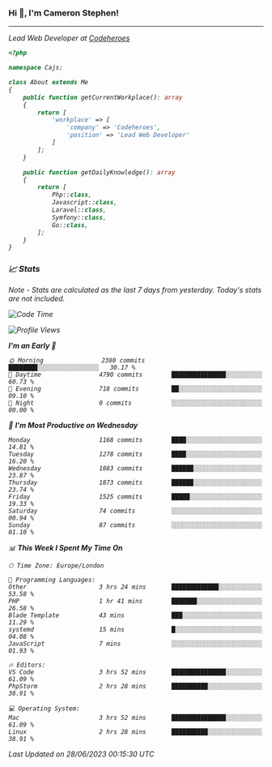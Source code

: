 ### Hi 👋, I'm Cameron Stephen!
<hr>
<p><em>Lead Web Developer at <a href="https://codeheroes.co.uk">Codeheroes</a></p>


```php
<?php

namespace Cajs;

class About extends Me
{
    public function getCurrentWorkplace(): array
    {
        return [
            'workplace' => [
                'company' => 'Codeheroes',
                'position' => 'Lead Web Developer'
            ]
        ];
    }

    public function getDailyKnowledge(): array
    {
        return [
            Php::class,
            Javascript::class,
            Laravel::class,
            Symfony::class,
            Go::class,
        ];
    }
}
```

### 📈 Stats
<p><em>Note - Stats are calculated as the last 7 days from yesterday. Today's stats are not included.</em></p>


<!--START_SECTION:waka-->
![Code Time](http://img.shields.io/badge/Code%20Time-3%2C415%20hrs%2043%20mins-blue)

![Profile Views](http://img.shields.io/badge/Profile%20Views-0-blue)

**I'm an Early 🐤** 

```text
🌞 Morning                2380 commits        ████████░░░░░░░░░░░░░░░░░   30.17 % 
🌆 Daytime                4790 commits        ███████████████░░░░░░░░░░   60.73 % 
🌃 Evening                718 commits         ██░░░░░░░░░░░░░░░░░░░░░░░   09.10 % 
🌙 Night                  0 commits           ░░░░░░░░░░░░░░░░░░░░░░░░░   00.00 % 
```
📅 **I'm Most Productive on Wednesday** 

```text
Monday                   1168 commits        ████░░░░░░░░░░░░░░░░░░░░░   14.81 % 
Tuesday                  1278 commits        ████░░░░░░░░░░░░░░░░░░░░░   16.20 % 
Wednesday                1883 commits        ██████░░░░░░░░░░░░░░░░░░░   23.87 % 
Thursday                 1873 commits        ██████░░░░░░░░░░░░░░░░░░░   23.74 % 
Friday                   1525 commits        █████░░░░░░░░░░░░░░░░░░░░   19.33 % 
Saturday                 74 commits          ░░░░░░░░░░░░░░░░░░░░░░░░░   00.94 % 
Sunday                   87 commits          ░░░░░░░░░░░░░░░░░░░░░░░░░   01.10 % 
```


📊 **This Week I Spent My Time On** 

```text
🕑︎ Time Zone: Europe/London

💬 Programming Languages: 
Other                    3 hrs 24 mins       █████████████░░░░░░░░░░░░   53.58 % 
PHP                      1 hr 41 mins        ███████░░░░░░░░░░░░░░░░░░   26.58 % 
Blade Template           43 mins             ███░░░░░░░░░░░░░░░░░░░░░░   11.29 % 
systemd                  15 mins             █░░░░░░░░░░░░░░░░░░░░░░░░   04.08 % 
JavaScript               7 mins              ░░░░░░░░░░░░░░░░░░░░░░░░░   01.93 % 

🔥 Editors: 
VS Code                  3 hrs 52 mins       ███████████████░░░░░░░░░░   61.09 % 
PhpStorm                 2 hrs 28 mins       ██████████░░░░░░░░░░░░░░░   38.91 % 

💻 Operating System: 
Mac                      3 hrs 52 mins       ███████████████░░░░░░░░░░   61.09 % 
Linux                    2 hrs 28 mins       ██████████░░░░░░░░░░░░░░░   38.91 % 
```


 Last Updated on 28/06/2023 00:15:30 UTC
<!--END_SECTION:waka-->
